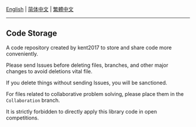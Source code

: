 [English](/README.md) | [简体中文](/README/zh-cn/README.md) | [繁體中文](/README/zh-tw/README.md)

---

## Code Storage

A code repository created by kent2017 to store and share code more conveniently.

Please send Issues before deleting files, branches, and other major changes to avoid deletions vital file.

If you delete things without sending Issues, you will be sanctioned.

For files related to collaborative problem solving, please place them in the `Collaboration` branch.

It is strictly forbidden to directly apply this library code in open competitions.
